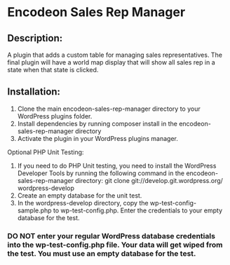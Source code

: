 # Encodeon Sales Rep Manager

## Description:
A plugin that adds a custom table for managing sales representatives. The final plugin will have a world map display that will show all sales rep in a state when that state is clicked.

## Installation:
1. Clone the main encodeon-sales-rep-manager directory to your WordPress plugins folder.
2. Install dependencies by running composer install in the encodeon-sales-rep-manager directory
3. Activate the plugin in your WordPress plugins manager.

Optional PHP Unit Testing:
1. If you need to do PHP Unit testing, you need to install the WordPress Developer Tools by running the following command in the encodeon-sales-rep-manager directory:
git clone git://develop.git.wordpress.org/ wordpress-develop
2. Create an empty database for the unit test.
3. In the wordpress-develop directory, copy the wp-test-config-sample.php to wp-test-config.php. Enter the credentials to your empty database for the test.
### DO NOT enter your regular WordPress database credentials into the wp-test-config.php file. Your data will get wiped from the test. You must use an empty database for the test.
